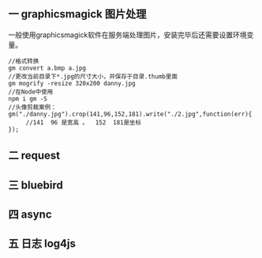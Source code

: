 ## 一 graphicsmagick 图片处理
一般使用graphicsmagick软件在服务端处理图片，安装完毕后还需要设置环境变量。
```
//格式转换
gm convert a.bmp a.jpg
//更改当前目录下*.jpg的尺寸大小，并保存于目录.thumb里面
gm mogrify -resize 320x200 danny.jpg
//在Node中使用
npm i gm -S
//头像剪裁案例：
gm("./danny.jpg").crop(141,96,152,181).write("./2.jpg",function(err){
     //141  96 是宽高 。  152  181是坐标
});

```

## 二 request

## 三 bluebird

## 四 async

## 五 日志 log4js

